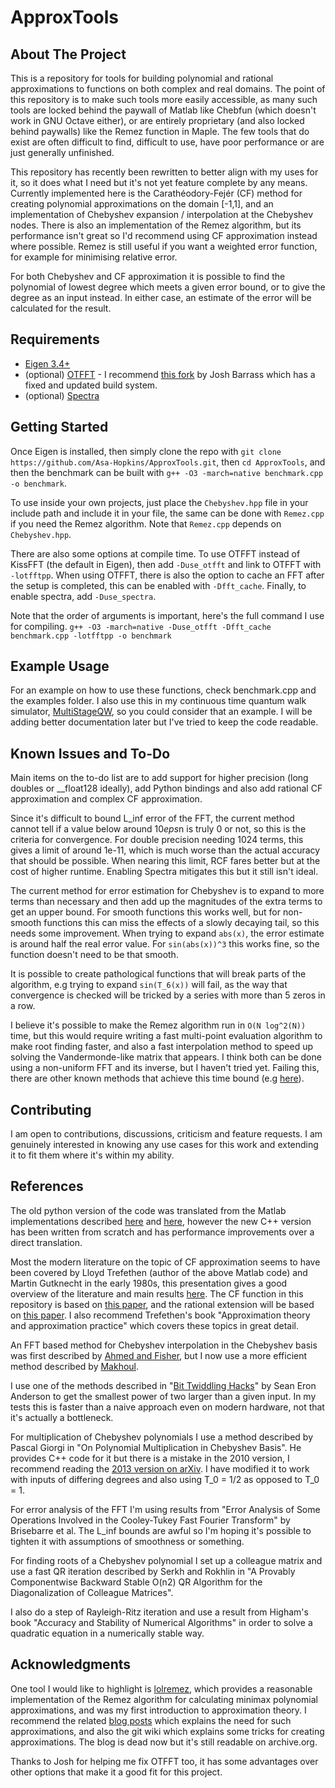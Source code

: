 # ApproxTools

## About The Project

This is a repository for tools for building polynomial and rational approximations to functions on both complex and real domains. The point of this repository is to make such tools more easily accessible, as many such tools are locked behind the paywall of Matlab like Chebfun (which doesn't work in GNU Octave either), or are entirely proprietary (and also locked behind paywalls) like the Remez function in Maple. The few tools that do exist are often difficult to find, difficult to use, have poor performance or are just generally unfinished.

This repository has recently been rewritten to better align with my uses for it, so it does what I need but it's not yet feature complete by any means. Currently implemented here is the Carathéodory-Fejér (CF) method for creating polynomial approximations on the domain [-1,1], and an implementation of Chebyshev expansion / interpolation at the Chebyshev nodes. There is also an implementation of the Remez algorithm, but its performance isn't great so I'd recommend using CF approximation instead where possible. Remez is still useful if you want a weighted error function, for example for minimising relative error. 

For both Chebyshev and CF approximation it is possible to find the polynomial of lowest degree which meets a given error bound, or to give the degree as an input instead. In either case, an estimate of the error will be calculated for the result. 

## Requirements
- [Eigen 3.4+](https://libeigen.gitlab.io/docs/)
- (optional) [OTFFT](http://wwwa.pikara.ne.jp/okojisan/otfft-en/index.html) - I recommend [this fork](https://github.com/joshbarrass/otfftpp) by Josh Barrass which has a fixed and updated build system. 
- (optional) [Spectra](https://spectralib.org/)

## Getting Started
Once Eigen is installed, then simply clone the repo with
`git clone https://github.com/Asa-Hopkins/ApproxTools.git`,
then
`cd ApproxTools`,
and then the benchmark can be built with
`g++ -O3 -march=native benchmark.cpp -o benchmark`.

To use inside your own projects, just place the `Chebyshev.hpp` file in your include path and include it in your file, the same can be done with `Remez.cpp` if you need the Remez algorithm. Note that `Remez.cpp` depends on `Chebyshev.hpp`.

There are also some options at compile time. To use OTFFT instead of KissFFT (the default in Eigen), then add `-Duse_otfft` and link to OTFFT with `-lotfftpp`. When using OTFFT, there is also the option to cache an FFT after the setup is completed, this can be enabled with `-Dfft_cache`. Finally, to enable spectra, add `-Duse_spectra`.

Note that the order of arguments is important, here's the full command I use for compiling.
`g++ -O3 -march=native -Duse_otfft -Dfft_cache benchmark.cpp -lotfftpp -o benchmark`

## Example Usage
For an example on how to use these functions, check benchmark.cpp and the examples folder. I also use this in my continuous time quantum walk simulator, [MultiStageQW](https://github.com/Asa-Hopkins/MultiStageQW), so you could consider that an example. 
I will be adding better documentation later but I've tried to keep the code readable.

## Known Issues and To-Do

Main items on the to-do list are to add support for higher precision (long doubles or __float128 ideally), add Python bindings and also add rational CF approximation and complex CF approximation.

Since it's difficult to bound L_inf error of the FFT, the current method cannot tell if a value below around 10*eps*n is truly 0 or not, so this is the criteria for convergence. For double precision needing 1024 terms, this gives a limit of around 1e-11, which is much worse than the actual accuracy that should be possible. When nearing this limit, RCF fares better but at the cost of higher runtime. Enabling Spectra mitigates this but it still isn't ideal.

The current method for error estimation for Chebyshev is to expand to more terms than necessary and then add up the magnitudes of the extra terms to get an upper bound. For smooth functions this works well, but for non-smooth functions this can miss the effects of a slowly decaying tail, so this needs some improvement. When trying to expand `abs(x)`, the error estimate is around half the real error value. For `sin(abs(x))^3` this works fine, so the function doesn't need to be that smooth.

It is possible to create pathological functions that will break parts of the algorithm, e.g trying to expand `sin(T_6(x))` will fail, as the way that convergence is checked will be tricked by a series with more than 5 zeros in a row.

I believe it's possible to make the Remez algorithm run in `O(N log^2(N))` time, but this would require writing a fast multi-point evaluation algorithm to make root finding faster, and also a fast interpolation method to speed up solving the Vandermonde-like matrix that appears. I think both can be done using a non-uniform FFT and its inverse, but I haven't tried yet. Failing this, there are other known methods that achieve this time bound (e.g [here](https://arxiv.org/pdf/1304.8069)).

## Contributing
I am open to contributions, discussions, criticism and feature requests. I am genuinely interested in knowing any use cases for this work and extending it to fit them where it's within my ability.

## References

The old python version of the code was translated from the Matlab implementations described [here](https://people.maths.ox.ac.uk/trefethen/matlabCF.pdf) and [here](https://www.chebfun.org/examples/approx/CF30.html), however the new C++ version has been written from scratch and has performance improvements over a direct translation.

Most the modern literature on the topic of CF approximation seems to have been covered by Lloyd Trefethen (author of the above Matlab code) and Martin Gutknecht in the early 1980s, this presentation gives a good overview of the literature and main results [here](https://people.maths.ox.ac.uk/trefethen//cftalk.pdf). The CF function in this repository is based on [this paper](https://epubs.siam.org/doi/abs/10.1137/0719022), and the rational extension will be based on [this paper](https://www.jstor.org/stable/2157229). I also recommend Trefethen's book "Approximation theory and approximation practice" which covers these topics in great detail.

An FFT based method for Chebyshev interpolation in the Chebyshev basis was first described by [Ahmed and Fisher](http://dx.doi.org/10.1080/00207167008803043), but I now use a more efficient method described by [Makhoul](https://ieeexplore.ieee.org/document/1163351).

I use one of the methods described in "[Bit Twiddling Hacks](https://graphics.stanford.edu/~seander/bithacks.html#RoundUpPowerOf2)" by Sean Eron Anderson to get the smallest power of two larger than a given input. In my tests this is faster than a naive approach even on modern hardware, not that it's actually a bottleneck.

For multiplication of Chebyshev polynomials I use a method described by Pascal Giorgi in "On Polynomial Multiplication in Chebyshev Basis". He provides C++ code for it but there is a mistake in the 2010 version, I recommend reading the [2013 version on arXiv](https://arxiv.org/abs/1009.4597). I have modified it to work with inputs of differing degrees and also using T_0 = 1/2 as opposed to T_0 = 1.

For error analysis of the FFT I'm using results from "Error Analysis of Some Operations Involved in the Cooley-Tukey Fast Fourier Transform" by Brisebarre et al. The L_inf bounds are awful so I'm hoping it's possible to tighten it with assumptions of smoothness or something.

For finding roots of a Chebyshev polynomial I set up a colleague matrix and use a fast QR iteration described by Serkh and Rokhlin in "A Provably Componentwise Backward Stable O(n2) QR Algorithm for the Diagonalization of Colleague Matrices".

I also do a step of Rayleigh-Ritz iteration and use a result from Higham's book "Accuracy and Stability of Numerical Algorithms" in order to solve a quadratic equation in a numerically stable way.

## Acknowledgments

One tool I would like to highlight is [lolremez](https://github.com/samhocevar/lolremez), which provides a reasonable implementation of the Remez algorithm for calculating minimax polynomial approximations, and was my first introduction to approximation theory. I recommend the related [blog posts](https://lolengine.net/blog/2011/12/21/better-function-approximations) which explains the need for such approximations, and also the git wiki which explains some tricks for creating approximations. The blog is dead now but it's still readable on archive.org.

Thanks to Josh for helping me fix OTFFT too, it has some advantages over other options that make it a good fit for this project.
